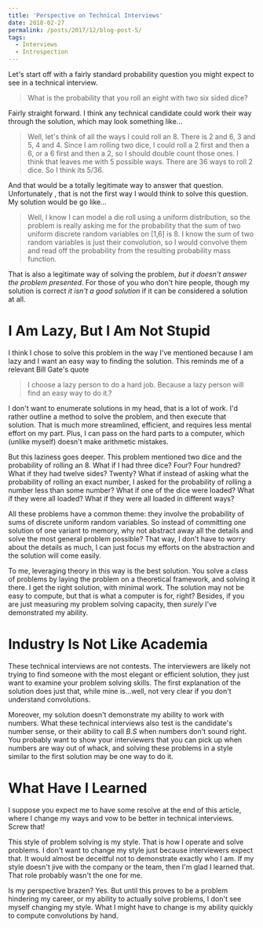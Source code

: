 ```yaml
---
title: 'Perspective on Technical Interviews'
date: 2018-02-27
permalink: /posts/2017/12/blog-post-5/
tags:
  - Interviews
  - Introspection
---
```



Let's start off with a fairly standard probability question you might expect to see in a technical interview.

> What is the probability that you roll an eight with two six sided dice?

Fairly straight forward.  I think any technical candidate could work their way through the solution, which may look something like...

> Well, let's think of all the ways I could roll an 8.  There is 2 and 6, 3 and 5, 4 and 4.  Since I am rolling two dice, I could roll a 2 first and then a 6, or a 6 first and then a 2, so I should double count those ones.  I think that leaves me with 5 possible ways.  There are 36 ways to roll 2 dice.  So I think its 5/36.

And that would be a totally legitimate way to answer that question.  Unfortunately , that is not the first way I would think to solve this question.  My solution would be go like...

> Well, I know I can model a die roll using a uniform distribution, so the problem is really asking me for the probability that the sum of two uniform discrete random variables on [1,6] is 8.  I know the sum of two random variables is just their convolution, so I would convolve them and read off the probability from the resulting probability mass function.

That is also a legitimate way of solving the problem, _but it doesn't answer the problem presented_.  For those of you who don't hire people, though my solution is correct _it isn't a good solution_ if it can be considered a solution at all. 

 # I Am Lazy, But I Am Not Stupid
 
I think I chose to solve this problem in the way I've mentioned because I am lazy and I want an easy way to finding the solution.  This reminds me of a relevant Bill Gate's quote

>I choose a lazy person to do a hard job. Because a lazy person will find an easy way to do it.?

I don't want to enumerate solutions in my head, that is a lot of work. I'd rather outline a method to solve the problem, and then execute that solution.  That is much more streamlined, efficient, and requires less mental effort on my part.  Plus, I can pass on the hard parts to a computer, which (unlike myself) doesn't make arithmetic mistakes.  

But this laziness goes deeper.  This problem mentioned two dice and the probability of rolling an 8.  What if I had three dice?  Four? Four hundred?  What if they had twelve sides? Twenty?  What if instead of asking what the probability of rolling an exact number, I asked for the probability of rolling a number less than some number? What if one of the dice were loaded?  What if they were all loaded? What if they were all loaded in different ways?

All these problems have a common theme: they involve the probability of sums of discrete uniform random variables.  So instead of committing one solution of one variant to memory, why not abstract away all the details and solve the most general problem possible?  That way, I don't have to worry about the details as much, I can just focus my efforts on the abstraction and the solution will come easily.

To me, leveraging theory in this way is the best solution.  You solve a class of problems by laying the problem on a theoretical framework, and solving it there.  I get the right solution, with minimal work.  The solution may not be easy to compute, but that is what a computer is for, right?  Besides, if you are just measuring my problem solving capacity, then _surely_ I've demonstrated my ability.


# Industry Is Not Like Academia

These technical interviews are not contests.  The interviewers are likely not trying to find someone with the most elegant or efficient solution, they just want to examine your problem solving skills.  The first explanation of the solution does just that, while mine is...well, not very clear if you don't understand convolutions.

Moreover, my solution doesn't demonstrate my ability to work with numbers. What these technical interviews also test is the candidate's number sense, or their ability to call _B.S_ when numbers don't sound right.  You probably want to show your interviewers that you can pick up when numbers are way out of whack, and solving these problems in a style similar to the first solution may be one way to do it.

# What Have I Learned

I suppose you expect me to have some resolve at the end of this article, where I change my ways and vow to be better in technical interviews.  Screw that!

This style of problem solving is my style.  That is how I operate and solve problems.  I don't want to change my style just because interviewers expect that.  It would almost be deceitful not to demonstrate exactly who I am.  If my style doesn't jive with the company or the team, then I'm glad I learned that.  That role probably wasn't the one for me.

Is my perspective brazen?  Yes.  But until this proves to be a problem hindering my career, or my ability to actually solve problems, I don't see myself changing my style.  What I might have to change is my ability quickly to compute convolutions by hand.

